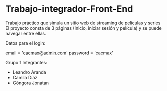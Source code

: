 # Trabajo-integrador-Front-End
Trabajo práctico que simula un sitio web de streaming de películas y series
El proyecto consta de 3 páginas (Inicio, iniciar sesión y película) y se puede navegar entre ellas.

Datos para el login:

email = 'cacmax@admin.com'
password = 'cacmax'

Grupo 1
Integrantes:
- Leandro Aranda
- Camila Díaz
- Góngora Jonatan
